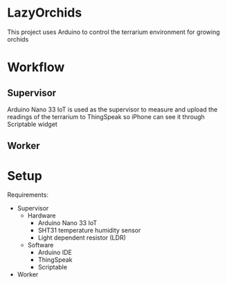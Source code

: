 # LazyOrchids
This project uses Arduino to control the terrarium environment for growing orchids

# Workflow
## Supervisor 
Arduino Nano 33 IoT is used as the supervisor to measure and upload the readings of the terrarium to ThingSpeak so iPhone can see it through Scriptable widget
## Worker

# Setup 
Requirements: 
* Supervisor 
  * Hardware 
    * Arduino Nano 33 IoT
    * SHT31 temperature humidity sensor
    * Light dependent resistor (LDR)
  * Software 
    * Arduino IDE
    * ThingSpeak 
    * Scriptable 
* Worker


